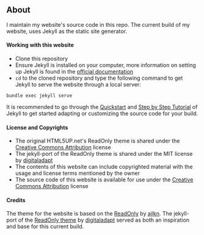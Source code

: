 ## About

I maintain my website's source code in this repo. The current build of my website, uses Jekyll as the static site generator.

#### Working with this website
- Clone this repository
- Ensure Jekyll is installed on your computer, more information on setting up Jekyll is found in the [official documentation](https://jekyllrb.com/docs/installation/)
- `cd` to the cloned repository and type the following command to get Jekyll to serve the website through a local server: 
```
bundle exec jekyll serve
```

It is recommended to go through the [Quickstart](https://jekyllrb.com/docs/) and [Step by Step Tutorial](https://jekyllrb.com/docs/step-by-step/01-setup/) of Jekyll to get started adapting or customizing the source code for your build.

#### License and Copyrights
- The original HTML5UP.net's ReadOnly theme is shared under the [Creative Commons Attribution](https://html5up.net/license) license
- The jekyll-port of the ReadOnly theme is shared under the MIT license by [digitaladapt](https://github.com/digitaladapt/)
- The contents of this website can include copyrighted material with the usage and license terms mentioned by the owner
- The source code of this website is available for use under the [Creative Commons Attribution](https://html5up.net/license) license

#### Credits
The theme for the website is based on the [ReadOnly](https://html5up.net/read-only) by [ajlkn](https://html5up.net/).
The jekyll-port of the [ReadOnly theme](https://github.com/digitaladapt/html5up-readonly) by [digitaladapt](https://github.com/digitaladapt/) served as both an inspiration and base for this current build.
